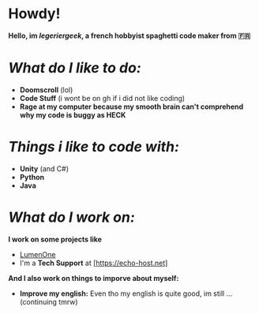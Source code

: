 # Howdy!

**Hello, im *legeriergeek*, a french hobbyist spaghetti code maker from 🇫🇷**

# *What do I like to do:*

- **Doomscroll** (lol)
- **Code Stuff** (i wont be on gh if i did not like coding)
- **Rage at my computer because my smooth brain can't comprehend why my code is buggy as HECK**

# *Things i like to code with:*

- **Unity** (and C#)
- **Python**
- **Java**

# *What do I work on:*

**I work on some projects like**
- [LumenOne](https://github.com/lumenlabss/lumenone)
- I'm a **Tech Support** at [https://echo-host.net]

**And I also work on things to imporve about myself:**

- **Improve my english:** Even tho my english is quite good, im still ... (continuing tmrw)
